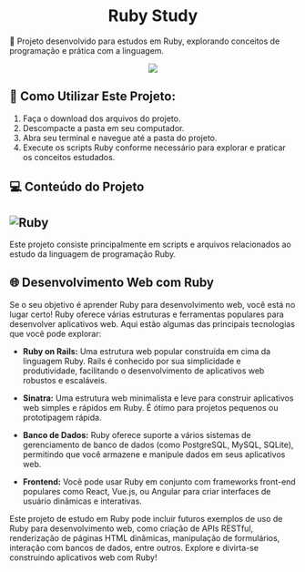 <h1 align="center">Ruby Study</h1>

:pushpin: Projeto desenvolvido para estudos em Ruby, explorando conceitos de programação e prática com a linguagem.
<p align="center"><img src="http://img.shields.io/static/v1?label=STATUS&message=EM%20DESENVOLVIMENTO&color=GREEN&style=for-the-badge"/></p>

## 📎 Como Utilizar Este Projeto:

1. Faça o download dos arquivos do projeto.
2. Descompacte a pasta em seu computador.
3. Abra seu terminal e navegue até a pasta do projeto.
4. Execute os scripts Ruby conforme necessário para explorar e praticar os conceitos estudados.

## 💻 Conteúdo do Projeto
## ![Ruby](https://img.shields.io/badge/-Ruby-CC342D?style=for-the-badge&logo=ruby&logoColor=white) 

Este projeto consiste principalmente em scripts e arquivos relacionados ao estudo da linguagem de programação Ruby.
## 🌐 Desenvolvimento Web com Ruby

Se o seu objetivo é aprender Ruby para desenvolvimento web, você está no lugar certo! Ruby oferece várias estruturas e ferramentas populares para desenvolver aplicativos web. Aqui estão algumas das principais tecnologias que você pode explorar:

- **Ruby on Rails:** Uma estrutura web popular construída em cima da linguagem Ruby. Rails é conhecido por sua simplicidade e produtividade, facilitando o desenvolvimento de aplicativos web robustos e escaláveis.
  
- **Sinatra:** Uma estrutura web minimalista e leve para construir aplicativos web simples e rápidos em Ruby. É ótimo para projetos pequenos ou prototipagem rápida.

- **Banco de Dados:** Ruby oferece suporte a vários sistemas de gerenciamento de banco de dados (como PostgreSQL, MySQL, SQLite), permitindo que você armazene e manipule dados em seus aplicativos web.

- **Frontend:** Você pode usar Ruby em conjunto com frameworks front-end populares como React, Vue.js, ou Angular para criar interfaces de usuário dinâmicas e interativas.

Este projeto de estudo em Ruby pode incluir futuros exemplos de uso de Ruby para desenvolvimento web, como criação de APIs RESTful, renderização de páginas HTML dinâmicas, manipulação de formulários, interação com bancos de dados, entre outros. Explore e divirta-se construindo aplicativos web com Ruby!


